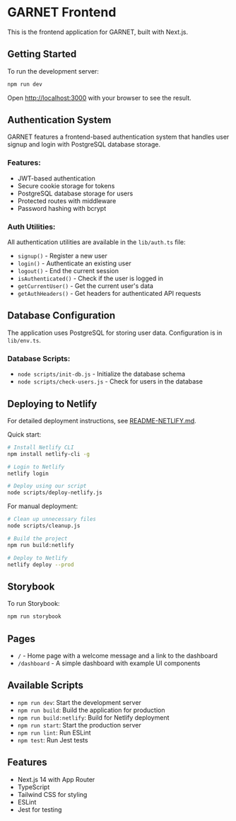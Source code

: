 # GARNET Frontend

This is the frontend application for GARNET, built with Next.js.

## Getting Started

To run the development server:

```bash
npm run dev
```

Open [http://localhost:3000](http://localhost:3000) with your browser to see the result.

## Authentication System

GARNET features a frontend-based authentication system that handles user signup and login with PostgreSQL database storage.

### Features:

- JWT-based authentication
- Secure cookie storage for tokens
- PostgreSQL database storage for users
- Protected routes with middleware
- Password hashing with bcrypt

### Auth Utilities:

All authentication utilities are available in the `lib/auth.ts` file:

- `signup()` - Register a new user
- `login()` - Authenticate an existing user
- `logout()` - End the current session
- `isAuthenticated()` - Check if the user is logged in
- `getCurrentUser()` - Get the current user's data
- `getAuthHeaders()` - Get headers for authenticated API requests

## Database Configuration

The application uses PostgreSQL for storing user data. Configuration is in `lib/env.ts`.

### Database Scripts:

- `node scripts/init-db.js` - Initialize the database schema
- `node scripts/check-users.js` - Check for users in the database

## Deploying to Netlify

For detailed deployment instructions, see [README-NETLIFY.md](./README-NETLIFY.md).

Quick start:

```bash
# Install Netlify CLI
npm install netlify-cli -g

# Login to Netlify
netlify login

# Deploy using our script
node scripts/deploy-netlify.js
```

For manual deployment:

```bash
# Clean up unnecessary files
node scripts/cleanup.js

# Build the project
npm run build:netlify

# Deploy to Netlify
netlify deploy --prod
```

## Storybook

To run Storybook:

```bash
npm run storybook
```

## Pages

- `/` - Home page with a welcome message and a link to the dashboard
- `/dashboard` - A simple dashboard with example UI components

## Available Scripts

- `npm run dev`: Start the development server
- `npm run build`: Build the application for production
- `npm run build:netlify`: Build for Netlify deployment
- `npm run start`: Start the production server
- `npm run lint`: Run ESLint
- `npm test`: Run Jest tests

## Features

- Next.js 14 with App Router
- TypeScript
- Tailwind CSS for styling
- ESLint
- Jest for testing 